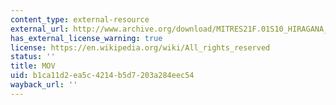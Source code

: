 ```yaml
---
content_type: external-resource
external_url: http://www.archive.org/download/MITRES21F.01S10_HIRAGANA_EXERCISES/2b5.mov
has_external_license_warning: true
license: https://en.wikipedia.org/wiki/All_rights_reserved
status: ''
title: MOV
uid: b1ca11d2-ea5c-4214-b5d7-203a284eec54
wayback_url: ''
---
```

